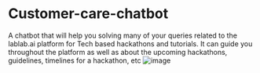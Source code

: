 # Customer-care-chatbot

A chatbot that will help you solving many of your queries related to the lablab.ai platform for Tech based hackathons and tutorials.
It can guide you throughout the platform as well as about the upcoming hackathons, guidelines, timelines for a hackathon, etc
![image](https://github.com/AnviVerma27/customer-care-chatbot/assets/114463178/1bfdd74c-015e-439e-b100-95ba667158f2)

